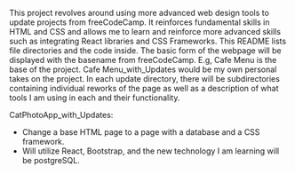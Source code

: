 This project revolves around using more advanced web design tools to update projects from freeCodeCamp. It reinforces fundamental skills in HTML and CSS and allows me to learn and reinforce more advanced skills such as integrating React libraries and CSS Frameworks.
This README lists file directories and the code inside. The basic form of the webpage will be displayed with the basename from freeCodeCamp. E.g, Cafe Menu is the base of the project. Cafe Menu_with_Updates would be my own personal takes on the project. 
In each update directory, there will be subdirectories containing individual reworks of the page as well as a description of what tools I am using in each and their functionality.

CatPhotoApp_with_Updates:
  - Change a base HTML page to a page with a database and a CSS framework.
  - Will utilize React, Bootstrap, and the new technology I am learning will be postgreSQL.
